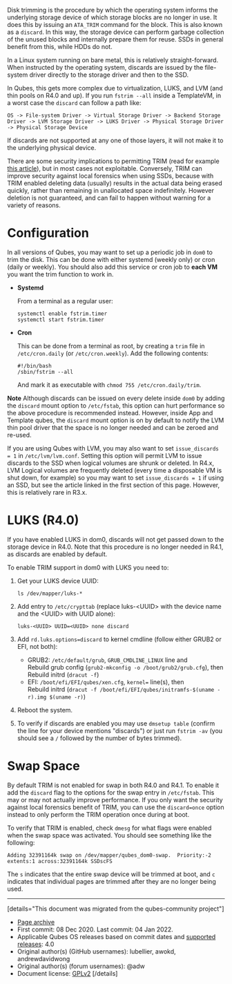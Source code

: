 Disk trimming is the procedure by which the operating system informs the underlying storage device of which storage blocks are no longer in use. It does this by issuing an `ATA_TRIM` command for the block. This is also known as a `discard`. In this way, the storage device can perform garbage collection of the unused blocks and internally prepare them for reuse. SSDs in general benefit from this, while HDDs do not.

In a Linux system running on bare metal, this is relatively straight-forward. When instructed by the operating system, discards are issued by the file-system driver directly to the storage driver and then to the SSD.

In Qubes, this gets more complex due to virtualization, LUKS, and LVM (and thin pools on R4.0 and up). If you run `fstrim --all` inside a TemplateVM, in a worst case the `discard` can follow a path like:

```
OS -> File-system Driver -> Virtual Storage Driver -> Backend Storage Driver -> LVM Storage Driver -> LUKS Driver -> Physical Storage Driver -> Physical Storage Device
```

If discards are not supported at any one of those layers, it will not make it to the underlying physical device.

There are some security implications to permitting TRIM (read for example [this article](https://asalor.blogspot.com/2011/08/trim-dm-crypt-problems.html)), but in most cases not exploitable. Conversely, TRIM can improve security against local forensics when using SSDs, because with TRIM enabled deleting data (usually) results in the actual data being erased quickly, rather than remaining in unallocated space indefinitely. However deletion is not guaranteed, and can fail to happen without warning for a variety of reasons.

# Configuration

In all versions of Qubes, you may want to set up a periodic job in `dom0` to trim the disk. This can be done with either systemd (weekly only) or cron (daily or weekly). You should also add this service or cron job to **each VM** you want the trim function to work in.

- **Systemd**

  From a terminal as a regular user:

  ```
  systemctl enable fstrim.timer
  systemctl start fstrim.timer
  ```

- **Cron**

  This can be done from a terminal as root, by creating a `trim` file in `/etc/cron.daily` (or `/etc/cron.weekly`). Add the following contents:

  ```
  #!/bin/bash
  /sbin/fstrim --all
  ```

  And mark it as executable with `chmod 755 /etc/cron.daily/trim`.

**Note** Although discards can be issued on every delete inside `dom0` by adding the `discard` mount option to `/etc/fstab`, this option can hurt performance so the above procedure is recommended instead. However, inside App and Template qubes, the `discard` mount option is on by default to notify the LVM thin pool driver that the space is no longer needed and can be zeroed and re-used.

If you are using Qubes with LVM, you may also want to set `issue_discards = 1` in `/etc/lvm/lvm.conf`. Setting this option will permit LVM to issue discards to the SSD when logical volumes are shrunk or deleted. In R4.x, LVM Logical volumes are frequently deleted (every time a disposable VM is shut down, for example) so you may want to set `issue_discards = 1` if using an SSD, but see the article linked in the first section of this page. However, this is relatively rare in R3.x.

# LUKS (R4.0)

If you have enabled LUKS in dom0, discards will not get passed down to the storage device in R4.0. Note that this procedure is no longer needed in R4.1, as discards are enabled by default.

To enable TRIM support in dom0 with LUKS you need to:

1.  Get your LUKS device UUID:

    ```
    ls /dev/mapper/luks-*
    ```

2.  Add entry to `/etc/crypttab` (replace luks-\<UUID> with the device name and the \<UUID> with UUID alone):

    ```
    luks-<UUID> UUID=<UUID> none discard
    ```

3.  Add `rd.luks.options=discard` to kernel cmdline (follow either GRUB2 or EFI, not both):

    - GRUB2: `/etc/default/grub`, `GRUB_CMDLINE_LINUX` line and  
      Rebuild grub config (`grub2-mkconfig -o /boot/grub2/grub.cfg`), then  
      Rebuild initrd (`dracut -f`)
    - EFI: `/boot/efi/EFI/qubes/xen.cfg`, `kernel=` line(s), then  
      Rebuild initrd (`dracut -f /boot/efi/EFI/qubes/initramfs-$(uname -r).img $(uname -r)`)

4.  Reboot the system.

5.  To verify if discards are enabled you may use `dmsetup table` (confirm the line for your device mentions "discards") or just run `fstrim -av` (you should see a `/` followed by the number of bytes trimmed).

# Swap Space

By default TRIM is not enabled for swap in both R4.0 and R4.1. To enable it add the `discard` flag to the options for the swap entry in `/etc/fstab`. This may or may not actually improve performance. If you only want the security against local forensics benefit of TRIM, you can use the `discard=once` option instead to only perform the TRIM operation once during at boot.

To verify that TRIM is enabled, check `dmesg` for what flags were enabled when the swap space was activated. You should see something like the following:

```
Adding 32391164k swap on /dev/mapper/qubes_dom0-swap.  Priority:-2 extents:1 across:32391164k SSDscFS
```

The `s` indicates that the entire swap device will be trimmed at boot, and `c` indicates that individual pages are trimmed after they are no longer being used.

------------------------------------------------------------------------

[details="This document was migrated from the qubes-community project"]
- [Page archive](https://github.com/Qubes-Community/Contents/blob/master/docs/configuration/disk-trim.md)
- First commit: 08 Dec 2020. Last commit: 04 Jan 2022.
- Applicable Qubes OS releases based on commit dates and [supported releases](https://www.qubes-os.org/doc/supported-releases/): 4.0
- Original author(s) (GitHub usernames): lubellier, awokd, andrewdavidwong
- Original author(s) (forum usernames): @adw
- Document license: [GPLv2](https://www.gnu.org/licenses/old-licenses/gpl-2.0.html)
[/details]

<div data-theme-toc="true"> </div>